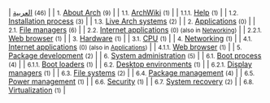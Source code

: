 | [العربية](/index.php/Category:%D8%A7%D9%84%D8%B9%D8%B1%D8%A8%D9%8A%D8%A9 "Category:العربية")‎ <small>(46)</small> |
| <small>1.</small> [About Arch](/index.php/Category:About_Arch_(%D8%A7%D9%84%D8%B9%D8%B1%D8%A8%D9%8A%D8%A9) "Category:About Arch (العربية)")‎ <small>(9)</small> |
| <small>1.1.</small> [ArchWiki](/index.php/Category:ArchWiki_(%D8%A7%D9%84%D8%B9%D8%B1%D8%A8%D9%8A%D8%A9) "Category:ArchWiki (العربية)")‎ <small>(1)</small> |
| <small>1.1.1.</small> [Help](/index.php/Category:Help_(%D8%A7%D9%84%D8%B9%D8%B1%D8%A8%D9%8A%D8%A9) "Category:Help (العربية)")‎ <small>(1)</small> |
| <small>1.2.</small> [Installation process](/index.php/Category:Installation_process_(%D8%A7%D9%84%D8%B9%D8%B1%D8%A8%D9%8A%D8%A9) "Category:Installation process (العربية)")‎ <small>(3)</small> |
| <small>1.3.</small> [Live Arch systems](/index.php/Category:Live_Arch_systems_(%D8%A7%D9%84%D8%B9%D8%B1%D8%A8%D9%8A%D8%A9) "Category:Live Arch systems (العربية)")‎ <small>(2)</small> |
| <small>2.</small> [Applications](/index.php/Category:Applications_(%D8%A7%D9%84%D8%B9%D8%B1%D8%A8%D9%8A%D8%A9) "Category:Applications (العربية)")‎ <small>(0)</small> |
| <small>2.1.</small> [File managers](/index.php/Category:File_managers_(%D8%A7%D9%84%D8%B9%D8%B1%D8%A8%D9%8A%D8%A9) "Category:File managers (العربية)")‎ <small>(6)</small> |
| <small>2.2.</small> [Internet applications](/index.php/Category:Internet_applications_(%D8%A7%D9%84%D8%B9%D8%B1%D8%A8%D9%8A%D8%A9) "Category:Internet applications (العربية)")‎ <small>(0) (also in [Networking](/index.php/Category:Networking_(%D8%A7%D9%84%D8%B9%D8%B1%D8%A8%D9%8A%D8%A9) "Category:Networking (العربية)")‎)</small> |
| <small>2.2.1.</small> [Web browser](/index.php/Category:Web_browser_(%D8%A7%D9%84%D8%B9%D8%B1%D8%A8%D9%8A%D8%A9) "Category:Web browser (العربية)")‎ <small>(1)</small> |
| <small>3.</small> [Hardware](/index.php/Category:Hardware_(%D8%A7%D9%84%D8%B9%D8%B1%D8%A8%D9%8A%D8%A9) "Category:Hardware (العربية)")‎ <small>(1)</small> |
| <small>3.1.</small> [CPU](/index.php/Category:CPU_(%D8%A7%D9%84%D8%B9%D8%B1%D8%A8%D9%8A%D8%A9) "Category:CPU (العربية)")‎ <small>(1)</small> |
| <small>4.</small> [Networking](/index.php/Category:Networking_(%D8%A7%D9%84%D8%B9%D8%B1%D8%A8%D9%8A%D8%A9) "Category:Networking (العربية)")‎ <small>(1)</small> |
| <small>4.1.</small> [Internet applications](/index.php/Category:Internet_applications_(%D8%A7%D9%84%D8%B9%D8%B1%D8%A8%D9%8A%D8%A9) "Category:Internet applications (العربية)")‎ <small>(0) (also in [Applications](/index.php/Category:Applications_(%D8%A7%D9%84%D8%B9%D8%B1%D8%A8%D9%8A%D8%A9) "Category:Applications (العربية)")‎)</small> |
| <small>4.1.1.</small> [Web browser](/index.php/Category:Web_browser_(%D8%A7%D9%84%D8%B9%D8%B1%D8%A8%D9%8A%D8%A9) "Category:Web browser (العربية)")‎ <small>(1)</small> |
| <small>5.</small> [Package development](/index.php/Category:Package_development_(%D8%A7%D9%84%D8%B9%D8%B1%D8%A8%D9%8A%D8%A9) "Category:Package development (العربية)")‎ <small>(2)</small> |
| <small>6.</small> [System administration](/index.php/Category:System_administration_(%D8%A7%D9%84%D8%B9%D8%B1%D8%A8%D9%8A%D8%A9) "Category:System administration (العربية)")‎ <small>(5)</small> |
| <small>6.1.</small> [Boot process](/index.php/Category:Boot_process_(%D8%A7%D9%84%D8%B9%D8%B1%D8%A8%D9%8A%D8%A9) "Category:Boot process (العربية)")‎ <small>(4)</small> |
| <small>6.1.1.</small> [Boot loaders](/index.php/Category:Boot_loaders_(%D8%A7%D9%84%D8%B9%D8%B1%D8%A8%D9%8A%D8%A9) "Category:Boot loaders (العربية)")‎ <small>(1)</small> |
| <small>6.2.</small> [Desktop environments](/index.php/Category:Desktop_environments_(%D8%A7%D9%84%D8%B9%D8%B1%D8%A8%D9%8A%D8%A9) "Category:Desktop environments (العربية)")‎ <small>(1)</small> |
| <small>6.2.1.</small> [Display managers](/index.php/Category:Display_managers_(%D8%A7%D9%84%D8%B9%D8%B1%D8%A8%D9%8A%D8%A9) "Category:Display managers (العربية)")‎ <small>(1)</small> |
| <small>6.3.</small> [File systems](/index.php/Category:File_systems_(%D8%A7%D9%84%D8%B9%D8%B1%D8%A8%D9%8A%D8%A9) "Category:File systems (العربية)")‎ <small>(2)</small> |
| <small>6.4.</small> [Package management](/index.php/Category:Package_management_(%D8%A7%D9%84%D8%B9%D8%B1%D8%A8%D9%8A%D8%A9) "Category:Package management (العربية)")‎ <small>(4)</small> |
| <small>6.5.</small> [Power management](/index.php/Category:Power_management_(%D8%A7%D9%84%D8%B9%D8%B1%D8%A8%D9%8A%D8%A9) "Category:Power management (العربية)")‎ <small>(1)</small> |
| <small>6.6.</small> [Security](/index.php/Category:Security_(%D8%A7%D9%84%D8%B9%D8%B1%D8%A8%D9%8A%D8%A9) "Category:Security (العربية)")‎ <small>(1)</small> |
| <small>6.7.</small> [System recovery](/index.php/Category:System_recovery_(%D8%A7%D9%84%D8%B9%D8%B1%D8%A8%D9%8A%D8%A9) "Category:System recovery (العربية)")‎ <small>(2)</small> |
| <small>6.8.</small> [Virtualization](/index.php/Category:Virtualization_(%D8%A7%D9%84%D8%B9%D8%B1%D8%A8%D9%8A%D8%A9) "Category:Virtualization (العربية)")‎ <small>(1)</small> |